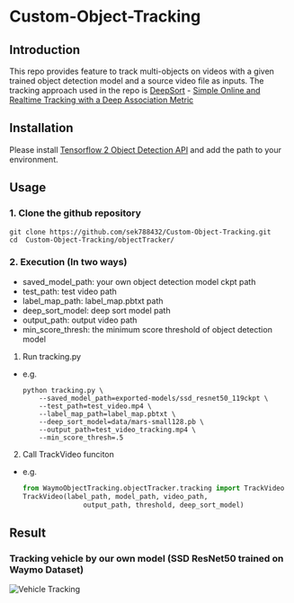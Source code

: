 # Custom-Object-Tracking
## Introduction
This repo provides feature to track multi-objects on videos with a given trained object detection model and a source video file as inputs. The tracking approach used in the repo is [DeepSort](https://github.com/nwojke/deep_sort) - [Simple Online and Realtime Tracking with a Deep Association Metric](https://arxiv.org/pdf/1703.07402.pdf)

## Installation
Please install [Tensorflow 2 Object Detection API](https://tensorflow-object-detection-api-tutorial.readthedocs.io/en/latest/install.html) and add the path to your environment.

## Usage
### 1. Clone the github repository
```shell
git clone https://github.com/sek788432/Custom-Object-Tracking.git
cd  Custom-Object-Tracking/objectTracker/
```

### 2. Execution (In two ways)
* saved_model_path: your own object detection model ckpt path
* test_path: test video path
* label_map_path: label_map.pbtxt path
* deep_sort_model: deep sort model path
* output_path: output video path
* min_score_thresh: the minimum score threshold of object detection model

1. Run tracking.py
* e.g.
    ```shell
    python tracking.py \
        --saved_model_path=exported-models/ssd_resnet50_119ckpt \
        --test_path=test_video.mp4 \
        --label_map_path=label_map.pbtxt \
        --deep_sort_model=data/mars-small128.pb \
        --output_path=test_video_tracking.mp4 \
        --min_score_thresh=.5
    ```
2. Call TrackVideo funciton
* e.g.
    ```python
    from WaymoObjectTracking.objectTracker.tracking import TrackVideo
    TrackVideo(label_path, model_path, video_path,
                   output_path, threshold, deep_sort_model)
    ```

## Result
### Tracking vehicle by our own model (SSD ResNet50 trained on Waymo Dataset)
![Vehicle Tracking](test_video_tracking.gif?raw=true "video")
